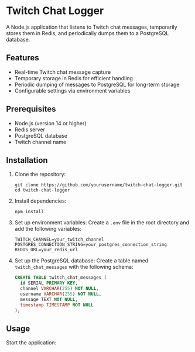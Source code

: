# Twitch Chat Logger

A Node.js application that listens to Twitch chat messages, temporarily stores them in Redis, and periodically dumps them to a PostgreSQL database.

## Features

- Real-time Twitch chat message capture
- Temporary storage in Redis for efficient handling
- Periodic dumping of messages to PostgreSQL for long-term storage
- Configurable settings via environment variables

## Prerequisites

- Node.js (version 14 or higher)
- Redis server
- PostgreSQL database
- Twitch channel name

## Installation

1. Clone the repository:

   ```
   git clone https://github.com/yourusername/twitch-chat-logger.git
   cd twitch-chat-logger
   ```

2. Install dependencies:

   ```
   npm install
   ```

3. Set up environment variables:
   Create a `.env` file in the root directory and add the following variables:

   ```
   TWITCH_CHANNEL=your_twitch_channel
   POSTGRES_CONNECTION_STRING=your_postgres_connection_string
   REDIS_URL=your_redis_url
   ```

4. Set up the PostgreSQL database:
   Create a table named `twitch_chat_messages` with the following schema:
   ```sql
   CREATE TABLE twitch_chat_messages (
     id SERIAL PRIMARY KEY,
     channel VARCHAR(255) NOT NULL,
     username VARCHAR(255) NOT NULL,
     message TEXT NOT NULL,
     timestamp TIMESTAMP NOT NULL
   );
   ```

## Usage

Start the application:
